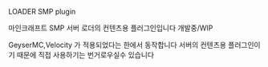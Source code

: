LOADER SMP plugin

마인크래프트 SMP 서버 로더의 컨텐츠용 플러그인입니다 개발중/WIP

GeyserMC,Velocity 가 적용되었다는 한에서 동작합니다 서버의 컨텐츠용 플러그인이기 때문에 직접 사용하기는 번거로우실수 있습니다
